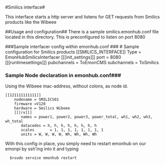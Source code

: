 #Smilics interface#

This interface starts a http server and listens for GET requests from Smilics products like the Wibeee

##Usage and configuration##
There is a sample smilics.emonhub.conf file located in this directory.
This is preconfigured to listen on port 8080

###Sample interfacer config within emonhub.conf ###
    # Sample configuration for Smilics products
    [[SMILICS_INTERFACE]]
        Type = EmonHubSmilicsInterfacer
        [[[init_settings]]]
            port = 8080
        [[[runtimesettings]]]
            pubchannels = ToEmonCMS
            subchannels = ToSmilics


### Sample Node declaration in emonhub.conf###
Using the Wibeee mac-address, without colons, as node id.

    [[121111111111]]
        nodename = SMILICS01
        firmware =V120
        hardware = Smilics Wibeee
        [[[rx]]]
           names = power1, power2, power3, power_total, wh1, wh2, wh3, wh_total
           datacodes = h, h, h, h, h, h, h, h
           scales       = 1, 1, 1, 1, 1, 1, 1, 1
           units = W, W, W, W, Wh, Wh, Wh, Wh


With this config in place, you simply need to restart emonhub on our emonpi by ssh'ing into it and typing 

      $>sudo service emonhub restart
